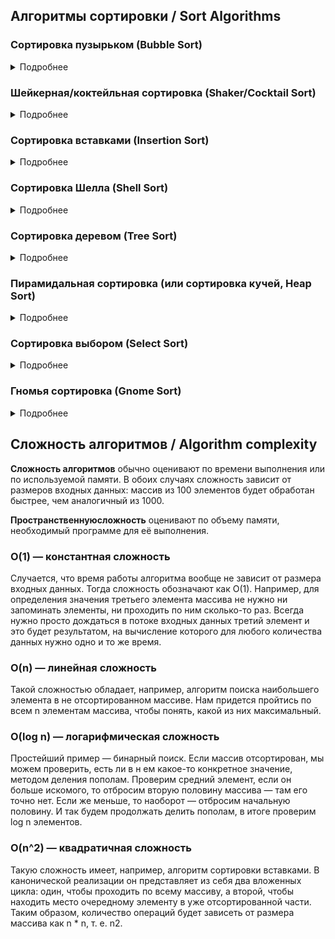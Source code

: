## Алгоритмы сортировки / Sort Algorithms

### Сортировка пузырьком (Bubble Sort)
<details>
<summary>Подробнее</summary>

Выполняется некоторое количество проходов по массиву - начиная от начала массива перебираются пары соседних элементов. Если первый больше второго, элементы меняются местами.

|Временная сложность:| |Пространственная сложность:| |
|-|-|-|-|
|Лучшее: |$O(n$) |Всего:|$O(1)$| 
|Среднее:|$O(n^2$)|Дополнительно:| |
|Худшее: |$O(n^2$)| | |
</details>

### Шейкерная/коктейльная сортировка (Shaker/Cocktail Sort)
<details>
<summary>Подробнее</summary>

Алгоритм расширяет пузырьковую сортировку, работая в двух направлениях.

|Временная сложность:| |Пространственная сложность:| |
|-|-|-|-|
|Лучшее: |$O(n$) |Всего:|$O(1)$| 
|Среднее:|$O(n^2$)|Дополнительно:| |
|Худшее: |$O(n^2$)| | |
</details>

### Сортировка вставками (Insertion Sort)
<details>
<summary>Подробнее</summary>

Суть его заключается в том что, на каждом шаге алгоритма мы берем один из элементов массива, находим позицию для вставки и вставляем.

|Временная сложность:| |Пространственная сложность:| |
|-|-|-|-|
|Лучшее: |$O(n$) |Всего:|$O(n)$| 
|Среднее:|$O(n^2$)|Дополнительно:|$O(1)$|
|Худшее: |$O(n^2$)| | |
</details>

### Сортировка Шелла (Shell Sort)
<details>
<summary>Подробнее</summary>

Алгоритм сортировки, являющийся усовершенствованным вариантом сортировки вставками. Идея метода Шелла состоит в сравнении элементов, стоящих не только рядом, но и на определённом расстоянии друг от друга.

|Временная сложность:| |Пространственная сложность:| |
|-|-|-|-|
|Лучшее: |$O(n$ $log$ $n$) |Всего:|$O(n)$| 
|Среднее:|Зависит от выбранных шагов|Дополнительно:|$O(1)$|
|Худшее: |$O(n^2$)| | |
</details>

### Сортировка деревом (Tree Sort)
<details>
<summary>Подробнее</summary>

 Универсальный алгоритм сортировки, заключающийся в построении двоичного дерева поиска по ключам массива (списка), с последующей сборкой результирующего массива путём обхода узлов построенного дерева в необходимом порядке следования ключей. Данная сортировка является оптимальной при получении данных путём непосредственного чтения из потока (например, файла, сокета или консоли).

|Временная сложность:| |Пространственная сложность:| |
|-|-|-|-|
|Лучшее: |$O(n$ $log$ $n$) |Всего:|$O(n)$| 
|Среднее:|$O(n$ $log$ $n$)|Дополнительно:||
|Худшее: |$O(n^2$)| | |
</details>

### Пирамидальная сортировка (или сортировка кучей, Heap Sort)
<details>
<summary>Подробнее</summary>

 Это метод сортировки сравнением, основанный на такой структуре данных как двоичная куча. Она похожа на сортировку выбором, где мы сначала ищем максимальный элемент и помещаем его в конец. Далее мы повторяем ту же операцию для оставшихся элементов.

 Двоичная куча — это законченное двоичное дерево, в котором элементы хранятся в особом порядке: значение в родительском узле больше (или меньше) значений в его двух дочерних узлах. Первый вариант называется max-heap, а второй — min-heap. Куча может быть представлена двоичным деревом или массивом.

|Временная сложность:| |Пространственная сложность:| |
|-|-|-|-|
|Лучшее: |$O(n$) |Всего:|$O(n)$| 
|Среднее:|$O(n$ $log$ $n$)|Дополнительно:|$O(1)$|
|Худшее: |$O(n$ $log$ $n$)| | |
</details>

### Сортировка выбором (Select Sort)
<details>
<summary>Подробнее</summary>

Алгоритм делит входной список на две части: отсортированный подсписк элементов, который создается слева направо в начале (слева) списка, и подсписк оставшихся несортированных элементов, которые занимают остальную часть списка. Изначально отсортированный подсписк пуст, а несортированный подсписк - это весь входной список. Алгоритм заключается в поиске наименьшего (или наибольшего, в зависимости от порядка сортировки) элемента в несортированном подсписке, замене его крайним левым несортированным элементом (размещении его в отсортированном порядке) и перемещении границ подсписка на один элемент вправо.

|Временная сложность:| |Пространственная сложность:| |
|-|-|-|-|
|Лучшее: |$O(n^2$) |Всего:|$O(1)$| 
|Среднее:|$O(n^2$)|Дополнительно:| |
|Худшее: |$O(n^2$)| | |
</details>

### Гномья сортировка (Gnome Sort)
<details>
<summary>Подробнее</summary>

Алгоритм сортировки, похожий на сортировку вставками, но в отличие от последней перед вставкой на нужное место происходит серия обменов, как в сортировке пузырьком. Название происходит от предполагаемого поведения садовых гномов при сортировке линии садовых горшков.

|Временная сложность:| |Пространственная сложность:| |
|-|-|-|-|
|Лучшее: |$O(n$) |Всего:|$O(1)$| 
|Среднее:|$O(n^2$)|Дополнительно:| |
|Худшее: |$O(n^2$)| | |
</details>


## Сложность алгоритмов / Algorithm complexity

<b>Сложность алгоритмов</b>  обычно оценивают по времени выполнения или по используемой памяти. В обоих случаях сложность зависит от размеров входных данных: массив из 100 элементов будет обработан быстрее, чем аналогичный из 1000. 

<b>Пространственнуюсложность</b>  оценивают по объему памяти, необходимый программе для её выполнения.

### O(1) — константная сложность
Случается, что время работы алгоритма вообще не зависит от размера входных данных. Тогда сложность обозначают как O(1). Например, для определения значения третьего элемента массива не нужно ни запоминать элементы, ни проходить по ним сколько-то раз. Всегда нужно просто дождаться в потоке входных данных третий элемент и это будет результатом, на вычисление которого для любого количества данных нужно одно и то же время.

### O(n) — линейная сложность
Такой сложностью обладает, например, алгоритм поиска наибольшего элемента в не отсортированном массиве. Нам придется пройтись по всем n элементам массива, чтобы понять, какой из них максимальный.

### O(log n) — логарифмическая сложность
Простейший пример — бинарный поиск. Если массив отсортирован, мы можем проверить, есть ли в н ем какое-то конкретное значение, методом деления пополам. Проверим средний элемент, если он больше искомого, то отбросим вторую половину массива — там его точно нет. Если же меньше, то наоборот — отбросим начальную половину. И так будем продолжать делить пополам, в итоге проверим log n элементов.

### O(n^2) — квадратичная сложность
Такую сложность имеет, например, алгоритм сортировки вставками. В канонической реализации он представляет из себя два вложенных цикла: один, чтобы проходить по всему массиву, а второй, чтобы находить место очередному элементу в уже отсортированной части. Таким образом, количество операций будет зависеть от размера массива как n * n, т. е. n2.

<!--## Приложение / App
--------------------------->
<!--Gif-->
<!--![Alt Text]()-->
